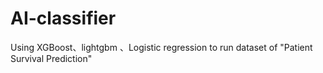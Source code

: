 # AI-classifier
Using XGBoost、lightgbm 、Logistic regression to run dataset of "Patient Survival Prediction"
